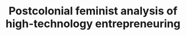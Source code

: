 ---
layout: article
comments: true
title: "Postcolonial feminist analysis of high-technology entrepreneuring"
excerpt: During business networking conferences taking place among Turkish business people in Silicon Valley, women and older males became marginalized through the emergence of a hegemonic masculinity associated with young Turkish male entrepreneurs.
link: https://www.researchgate.net/profile/Banu_Ozkazanc-Pan/publication/263245483_Postcolonial_feminist_analysis_of_high-technology_entrepreneuring/links/543fee210cf21227a11b9bfb.pdf
source: 
authors:
  - name: Banu Ozkazanc-Pan
    affiliation: University of Massachusetts, Boston
abstract: 
---